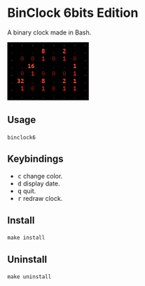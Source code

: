# BinClock 6bits Edition

A binary clock made in Bash.

![screenshot](img/screenshot.png)

## Usage

`binclock6`

## Keybindings

* <kbd>c</kbd> change color.
* <kbd>d</kbd> display date.
* <kbd>q</kbd> quit.
* <kbd>r</kbd> redraw clock.

## Install

`make install`

## Uninstall

`make uninstall`

